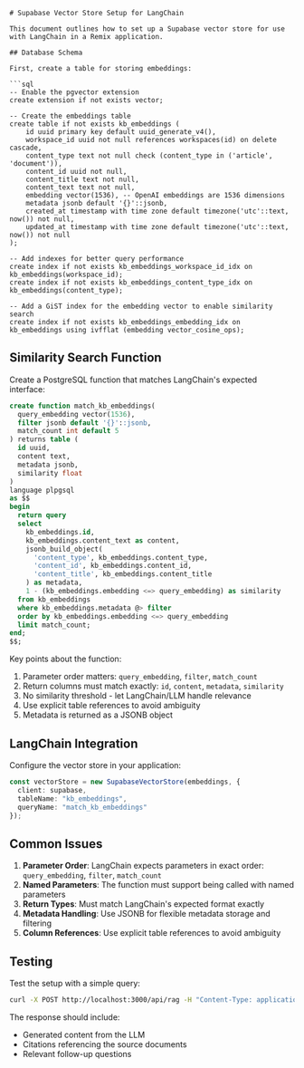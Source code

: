 ```
# Supabase Vector Store Setup for LangChain

This document outlines how to set up a Supabase vector store for use with LangChain in a Remix application.

## Database Schema

First, create a table for storing embeddings:

```sql
-- Enable the pgvector extension
create extension if not exists vector;

-- Create the embeddings table
create table if not exists kb_embeddings (
    id uuid primary key default uuid_generate_v4(),
    workspace_id uuid not null references workspaces(id) on delete cascade,
    content_type text not null check (content_type in ('article', 'document')),
    content_id uuid not null,
    content_title text not null,
    content_text text not null,
    embedding vector(1536), -- OpenAI embeddings are 1536 dimensions
    metadata jsonb default '{}'::jsonb,
    created_at timestamp with time zone default timezone('utc'::text, now()) not null,
    updated_at timestamp with time zone default timezone('utc'::text, now()) not null
);

-- Add indexes for better query performance
create index if not exists kb_embeddings_workspace_id_idx on kb_embeddings(workspace_id);
create index if not exists kb_embeddings_content_type_idx on kb_embeddings(content_type);

-- Add a GiST index for the embedding vector to enable similarity search
create index if not exists kb_embeddings_embedding_idx on kb_embeddings using ivfflat (embedding vector_cosine_ops);
```

## Similarity Search Function

Create a PostgreSQL function that matches LangChain's expected interface:

```sql
create function match_kb_embeddings(
  query_embedding vector(1536),
  filter jsonb default '{}'::jsonb,
  match_count int default 5
) returns table (
  id uuid,
  content text,
  metadata jsonb,
  similarity float
)
language plpgsql
as $$
begin
  return query
  select
    kb_embeddings.id,
    kb_embeddings.content_text as content,
    jsonb_build_object(
      'content_type', kb_embeddings.content_type,
      'content_id', kb_embeddings.content_id,
      'content_title', kb_embeddings.content_title
    ) as metadata,
    1 - (kb_embeddings.embedding <=> query_embedding) as similarity
  from kb_embeddings
  where kb_embeddings.metadata @> filter
  order by kb_embeddings.embedding <=> query_embedding
  limit match_count;
end;
$$;
```

Key points about the function:
1. Parameter order matters: `query_embedding`, `filter`, `match_count`
2. Return columns must match exactly: `id`, `content`, `metadata`, `similarity`
3. No similarity threshold - let LangChain/LLM handle relevance
4. Use explicit table references to avoid ambiguity
5. Metadata is returned as a JSONB object

## LangChain Integration

Configure the vector store in your application:

```typescript
const vectorStore = new SupabaseVectorStore(embeddings, {
  client: supabase,
  tableName: "kb_embeddings",
  queryName: "match_kb_embeddings"
});
```

## Common Issues

1. **Parameter Order**: LangChain expects parameters in exact order: `query_embedding`, `filter`, `match_count`
2. **Named Parameters**: The function must support being called with named parameters
3. **Return Types**: Must match LangChain's expected format exactly
4. **Metadata Handling**: Use JSONB for flexible metadata storage and filtering
5. **Column References**: Use explicit table references to avoid ambiguity

## Testing

Test the setup with a simple query:

```bash
curl -X POST http://localhost:3000/api/rag -H "Content-Type: application/json" -H "Authorization: Bearer YOUR-KEY" -d '{"messages": [{"role": "user", "content": "test query"}]}'
```

The response should include:
- Generated content from the LLM
- Citations referencing the source documents
- Relevant follow-up questions 
```
